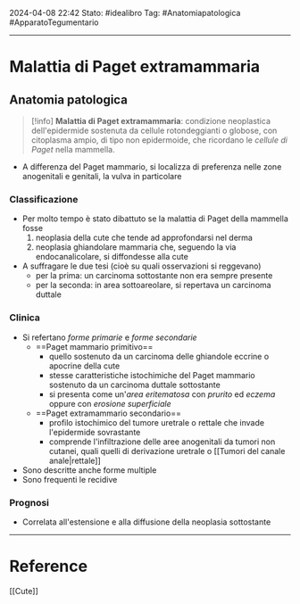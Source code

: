 2024-04-08 22:42
Stato: #idealibro 
Tag: #Anatomiapatologica #ApparatoTegumentario 

---
# Malattia di Paget extramammaria
## Anatomia patologica
>[!info]
> **Malattia di Paget extramammaria**: condizione neoplastica dell'epidermide sostenuta da cellule rotondeggianti o globose, con citoplasma ampio, di tipo non epidermoide, che ricordano le *cellule di Paget* nella mammella.
- A differenza del Paget mammario, si localizza di preferenza nelle zone anogenitali e genitali, la vulva in particolare
### Classificazione
- Per molto tempo è stato dibattuto se la malattia di Paget della mammella fosse
	1. neoplasia della cute che tende ad approfondarsi nel derma
	2. neoplasia ghiandolare mammaria che, seguendo la via endocanalicolare, si diffondesse alla cute
- A suffragare le due tesi (cioè su quali osservazioni si reggevano)
	- per la prima: un carcinoma sottostante non era sempre presente
	- per la seconda: in area sottoareolare, si repertava un carcinoma duttale
### Clinica
- Si refertano *forme primarie* e *forme secondarie*
	- ==Paget mammario primitivo==
		- quello sostenuto da un carcinoma delle ghiandole eccrine o apocrine della cute
		- stesse caratteristiche istochimiche del Paget mammario sostenuto da un carcinoma duttale sottostante
		- si presenta come un'*area eritematosa* con *prurito* ed *eczema* oppure con *erosione superficiale*
	- ==Paget extramammario secondario==
		- profilo istochimico del tumore uretrale o rettale che invade l'epidermide sovrastante
		- comprende l'infiltrazione delle aree anogenitali da tumori non cutanei, quali quelli di derivazione uretrale o [[Tumori del canale anale|rettale]] 
- Sono descritte anche forme multiple
- Sono frequenti le recidive
### Prognosi
- Correlata all'estensione e alla diffusione della neoplasia sottostante







---
# Reference
[[Cute]]